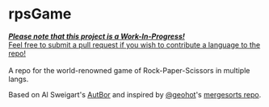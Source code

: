 # rpsGame
<ins>***Please note that this project is a Work-In-Progress!*** <br> Feel free to submit a pull request if you wish to contribute a language to the repo!</ins>
<br><br>
A repo for the world-renowned game of Rock-Paper-Scissors in multiple langs.

Based on Al Sweigart's [AutBor](https://automatetheboringstuff.com/) and inspired by [@geohot](https://github.com/geohot)'s [mergesorts repo](https://github.com/geohot/mergesorts).
